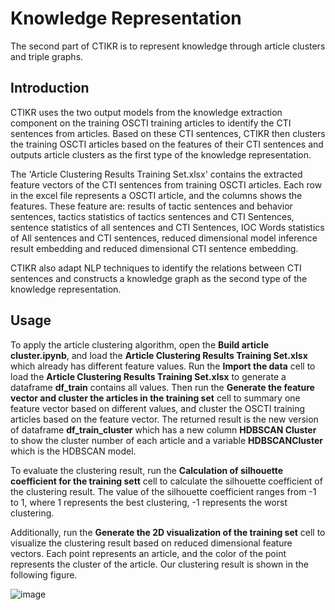 # Knowledge Representation

The second part of CTIKR is to represent knowledge through article clusters and triple graphs.

## Introduction
CTIKR uses the two output models from the knowledge extraction component on the training OSCTI training articles to identify the CTI sentences from articles. Based on these CTI sentences, CTIKR then clusters the training OSCTI articles based on the features of their CTI sentences and outputs article clusters as the first type of the knowledge representation. 

The 'Article Clustering Results Training Set.xlsx' contains the extracted feature vectors of the CTI sentences from training OSCTI articles. Each row in the excel file represents a OSCTI article, and the columns shows the features. These feature are: results of tactic sentences and behavior sentences, tactics statistics of tactics sentences and CTI Sentences, sentence statistics of all sentences and CTI Sentences, IOC Words statistics of All sentences and CTI sentences, reduced dimensional model inference result embedding and reduced dimensional CTI sentence embedding.

CTIKR also adapt NLP techniques to identify the relations between CTI sentences and constructs a knowledge graph as the second type of the knowledge representation.

## Usage
To apply the article clustering algorithm, open the **Build article cluster.ipynb**, and load the **Article Clustering Results Training Set.xlsx** which already has different feature values. Run the **Import the data** cell to load the **Article Clustering Results Training Set.xlsx** to generate a dataframe **df_train** contains all values. Then run the **Generate the feature vector and cluster the articles in the training set** cell to summary one feature vector based on different values, and cluster the OSCTI training articles based on the feature vector. The returned result is the new version of dataframe **df_train_cluster** which has a new column **HDBSCAN Cluster** to show the cluster number of each article and a variable **HDBSCANCluster** which is the HDBSCAN model.

To evaluate the clustering result, run the **Calculation of silhouette coefficient for the training sett** cell to calculate the silhouette coefficient of the clustering result. The value of the silhouette coefficient ranges from -1 to 1, where 1 represents the best clustering, -1 represents the worst clustering.

Additionally, run the **Generate the 2D visualization of the training set** cell to visualize the clustering result based on reduced dimensional feature vectors. Each point represents an article, and the color of the point represents the cluster of the article. Our clustering result is shown in the following figure.

![image](https://i.imgur.com/z8fkI6j.jpg)
